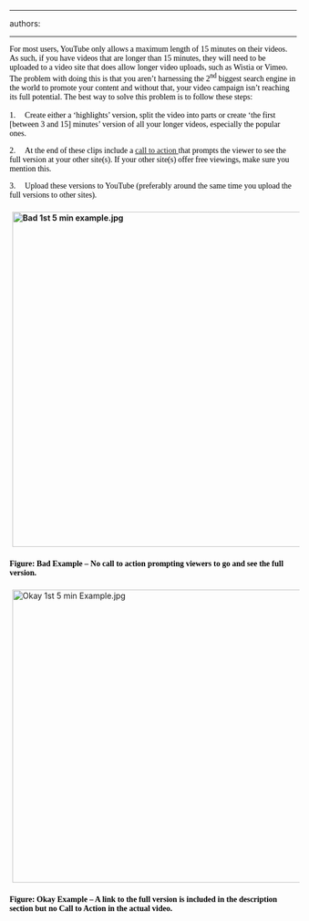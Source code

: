 

---
authors:

---




<span class='intro'> <div style="font-family&#58;verdana;"><span style="color&#58;#000000;"><font face="Verdana">For most users, YouTube only allows a maximum length of 15 minutes on their videos. As such, if you have videos that are longer than 15 minutes, they will need to be uploaded to a video site that does allow longer video uploads, such as Wistia or Vimeo. The problem with doing this is that you aren’t harnessing the 2<sup>nd</sup> biggest search engine in the world to promote your content and without that, your video campaign isn’t reaching its full potential. The best way to solve this problem is to follow these steps&#58;</font></span></div> </span>

​<span style="color&#58;#000000;"><span><font face="Verdana">1.</font><span style="font&#58;7pt 'times new roman';">&#160;&#160;&#160;&#160;&#160;&#160; </span></span></span><span style="color&#58;#000000;"><font face="Verdana">Create either a ‘highlights’ version, split the video into parts or create ‘the first [between 3 and 15] minutes’ version of all your longer videos, especially the popular ones.</font></span> <div><span style="color&#58;#000000;"><span><font face="Verdana">2.</font><span style="font&#58;7pt 'times new roman';">&#160;&#160;&#160;&#160;&#160;&#160; </span></span></span><span style="color&#58;#000000;"><font face="Verdana">At the end of these clips include a <a href="/DesignandPresentation/RulesToBetterVideoRecording/Pages/Adding-a-call-to-action.aspx">call to action </a>that prompts the viewer to see the full version at your other site(s). If your other site(s) offer free viewings, make sure you mention this.</font></span></div>
<div><span style="color&#58;#000000;"><span><font face="Verdana">3.</font><span style="font&#58;7pt 'times new roman';">&#160;&#160;&#160;&#160;&#160;&#160; </span></span></span><span style="color&#58;#000000;"><font face="Verdana">Upload these versions to YouTube (preferably around the same time you upload the full versions to other sites).</font></span></div>
<div><span style="color&#58;#000000;"><font face="Verdana">&#160;</font></span></div>
<div><b><span style="color&#58;#000000;"><a class="ssw-rteStyle-ImageArea" href="http&#58;//www.youtube.com/watch?v=DbpolzdGJ7Y"><img alt="Bad 1st 5 min example.jpg" src="/DesignandPresentation/RulesToBetterVideoRecording/PublishingImages/Bad%201st%205%20min%20example.jpg" width="539" height="588" style="margin&#58;5px;height&#58;588px;" /></a><br></span></b><b><span style="color&#58;#000000;"><font face="Verdana"></font></span></b></div>
<div><b><span style="color&#58;#000000;"><font face="Verdana"></font></span></b>&#160;</div>
<div class="ssw-rteStyle-FigureBad"><b><span style="color&#58;#000000;"><font face="Verdana">Figure&#58; Bad Example – No call to action prompting viewers to go and&#160;see the full version.</font></span></b></div>
<div><b><span style="color&#58;#000000;"><font face="Verdana">&#160;</font></span></b></div>
<div><span style="color&#58;#000000;"><a class="ssw-rteStyle-ImageArea" href="http&#58;//www.youtube.com/watch?v=DbpolzdGJ7Y"><img alt="Okay 1st 5 min Example.jpg" src="/DesignandPresentation/RulesToBetterVideoRecording/PublishingImages/Okay-1st-5-min-Example.jpg" width="539" height="514" style="margin&#58;5px;height&#58;514px;" /></a><br><br></span><b class="ssw-rteStyle-FigureNormal"><span style="color&#58;#000000;"><font face="Verdana">Figure&#58; Okay Example – A link to the full version is included in the description section but no Call to Action in the actual video.</font></span></b></div>


